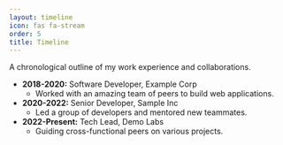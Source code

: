 ```yaml
---
layout: timeline
icon: fas fa-stream
order: 5
title: Timeline
---
```


<div class="mb-4">
  A chronological outline of my work experience and collaborations.
</div>

<ul class="timeline">
  <li class="timeline-item">
    <strong>2018-2020:</strong> Software Developer, Example Corp
    <ul>
      <li>Worked with an amazing team of peers to build web applications.</li>
    </ul>
  </li>
  <li class="timeline-item">
    <strong>2020-2022:</strong> Senior Developer, Sample Inc
    <ul>
      <li>Led a group of developers and mentored new teammates.</li>
    </ul>
  </li>
  <li class="timeline-item">
    <strong>2022-Present:</strong> Tech Lead, Demo Labs
    <ul>
      <li>Guiding cross-functional peers on various projects.</li>
    </ul>
  </li>
</ul>
